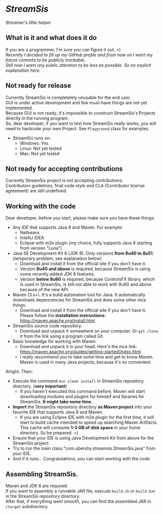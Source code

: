 *StreamSis*
==============
*Streamer's little helper*

What is it and what does it do
--------------
If you are a programmer, I'm sure you can figure it out. =)  
*Recently I decided to fill up my GitHub profile and from now on I want my future commits to be publicly trackable.  
Still now I want any public attention to be less as possible. So no explicit explanation here.*

Not ready for release
--------------
Currently StreamSis is completelely unusable for the end user.  
GUI is under active development and few must-have things are not yet implemented.  
Because GUI is not ready, it's impossible to construct StreamSis's Projects directly in the running program.  
So, dear developer, if you want to test how StreamSis really works, you will need to hardcode your own Project. See ```Playground``` class for examples.  
- StreamSis runs on:
  - Windows: Yes
  - Linux: Not yet tested
  - Mac: Not yet tested

Not ready for accepting contributions
--------------
Currently StreamSis project is not accepting contributions.  
Contribution guidelines, final code style and CLA (Contributor license agreement) are still undefined.  

Working with the code
--------------
Dear developer, before you start, please make sure you have these things:
- Any IDE that supports Java 8 and Maven. For example:
  - Netbeans
  - IntelliJ IDEA
  - Eclipse with m2e plugin (my choice, fully supports Java 8 starting from version "Luna")
- Java SE Development Kit 8 (JDK 8). Only versions **from 8u40 to 8u51**. (temporary problem, see explanation below)
  - Download and install it from the official site if you don't have it. 
  - Version **8u40 and above** is required, because StreamSis is using some recently added JDK 8 features.
  - Version **below 8u60** is required, because ControlsFX library, which is used in StreamSis, is still not able to work with 8u60 and above because of the new API.
- Maven (3.x+). It's a build automation tool for Java. It automatically downloads depencencies for StreamSis and does some other nice things.
  - Download and install it from the official site if you don't have it. Please follow the **installation instructions**: https://maven.apache.org/install.html
- StreamSis source code repository. 
  - Download and unpack it somewhere on your computer. Or ```git clone``` it from the link using a program called Git.
- Basic knowledge for working with Maven.
  - Download and unpack it in your head. Here's the nice link: https://maven.apache.org/guides/getting-started/index.html
  - I really recommend you to take some time and get to know Maven. Maven is used in many Java projects, because it's so convenient.

Alright. Then:
- Execute the command ```mvn clean install``` in StreamSis repository directory. (**very important**) 
  - If you haven't executed this command before, Maven will start downloading modules and plugins for himself and libraries for StreamSis. **It might take some time.** 
- **Import** the StreamSis repository directory **as Maven project** into your favorite IDE that supports Java 8 and Maven. 
  - If you are using Eclipse IDE with m2e plugin for the first time, it will start to build cache intended to speed up searching Maven Artifacts. This cache will consume **1-3 GB of disk space** in your home directory. So be prepared. =)
- Ensure that your IDE is using Java Development Kit from above for the StreamSis project.
- Try to run the main class "com.ubershy.streamsis.StreamSis.java" from your IDE.
- And if it runs... Congratulations, you can start working with the code.

Assembling StreamSis.
--------------
Maven and JDK 8 are required.  
If you want to assembly a runnable JAR file, execute ```build.sh``` or ```build.bat``` in the StreamSis repository directory.  
After that, if everything went smooth, you can find the assembled JAR in ```/target``` subdirectory.